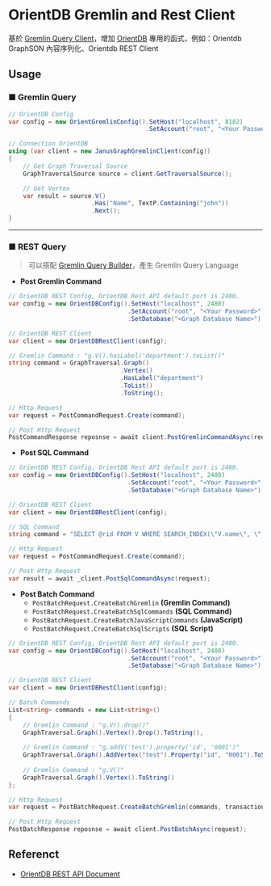 # OrientDB Gremlin and Rest Client 

基於 [Gremlin Query Client](../GremlinQueryClient)，增加 [OrientDB](http://orientdb.org) 專用的函式，例如：Orientdb GraphSON 內容序列化、Orientdb REST Client



## Usage

### ■ Gremlin Query

```c#
// OrientDB Config
var config = new OrientGremlinConfig().SetHost("localhost", 8182)
                                      .SetAccount("root", "<Your Password>");

// Connection OrientDB
using (var client = new JanusGraphGremlinClient(config)) 
{
    // Get Graph Traversal Source
    GraphTraversalSource source = client.GetTraversalSource();

    // Get Vertex
    var result = source.V()
                       .Has("Name", TextP.Containing("john"))
                       .Next();
}
```



---

### ■ REST Query

> 可以搭配 [Gremlin Query Builder](../GremlinQueryBuilder)，產生 Gremlin Query Language

* **Post Gremlin Command**

```c#
// OrientDB REST Config, OrientDB Rest API default port is 2480.
var config = new OrientDBConfig().SetHost("localhost", 2480)
                                 .SetAccount("root", "<Your Password>")
                                 .SetDatabase("<Graph Database Name>");

// OrientDB REST Client
var client = new OrientDBRestClient(config);

// Gremlin Command : "g.V().hasLabel('department').toList()"
string command = GraphTraversal.Graph()
                               .Vertex()
                               .HasLabel("department")
                               .ToList()
                               .ToString();

// Http Request
var request = PostCommandRequest.Create(command);

// Post Http Request
PostCommandResponse reposnse = await client.PostGremlinCommandAsync(request);
```

* **Post SQL Command**

```c#
// OrientDB REST Config, OrientDB Rest API default port is 2480.
var config = new OrientDBConfig().SetHost("localhost", 2480)
                                 .SetAccount("root", "<Your Password>")
                                 .SetDatabase("<Graph Database Name>");

// OrientDB REST Client
var client = new OrientDBRestClient(config);

// SQL Command
string command = "SELECT @rid FROM V WHERE SEARCH_INDEX(\"V.name\", \" *john*\") = true";

// Http Request
var request = PostCommandRequest.Create(command);

// Post Http Request
var result = await _client.PostSqlCommandAsync(request);
```

* **Post Batch Command**
    * `PostBatchRequest.CreateBatchGremlin` **(Gremlin Command)**
    * `PostBatchRequest.CreateBatchSqlCommands` **(SQL Command)**
    * `PostBatchRequest.CreateBatchJavaScriptCommands` **(JavaScript)**
    * `PostBatchRequest.CreateBatchSqlScripts` **(SQL Script)**

```c#
// OrientDB REST Config, OrientDB Rest API default port is 2480.
var config = new OrientDBConfig().SetHost("localhost", 2480)
                                 .SetAccount("root", "<Your Password>")
                                 .SetDatabase("<Graph Database Name>");

// OrientDB REST Client
var client = new OrientDBRestClient(config);

// Batch Commands
List<string> commands = new List<string>()
{
    // Gremlin Command : "g.V().drop()"
    GraphTraversal.Graph().Vertex().Drop().ToString(),
    
    // Gremlin Command : "g.addV('test').property('id', '0001')"
    GraphTraversal.Graph().AddVertex("test").Property("id", "0001").ToString(),
    
    // Gremlin Command : "g.V()"
    GraphTraversal.Graph().Vertex().ToString()
};

// Http Request
var request = PostBatchRequest.CreateBatchGremlin(commands, transaction: true);

// Post Http Request
PostBatchResponse reposnse = await client.PostBatchAsync(request);
```



## Referenct

* [OrientDB REST API Document](https://orientdb.org/docs/3.2.x/misc/OrientDB-REST.html)



